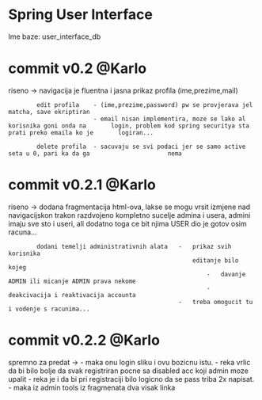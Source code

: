 # Spring User Interface

Ime baze: user_interface_db

# commit v0.2 @Karlo

riseno ->   navigacija je fluentna i jasna
            prikaz profila (ime,prezime,mail)
            
            edit profila    - (ime,prezime,password) pw se provjerava jel matcha, save ekriptiran
                            - email nisan implementira, moze se lako al korisnika goni onda na       login, problem kod spring securitya sta prati preko emaila ko je       logiran...
            
            delete profila  - sacuvaju se svi podaci jer se samo active seta u 0, pari ka da ga                      nema

# commit v0.2.1 @Karlo

riseno -> 	dodana fragmentacija html-ova, lakse se mogu vrsit izmjene nad navigacijskon trakon
			razdvojeno kompletno sucelje admina i usera, admini imaju sve sto i useri, ali dodatno toga ce bit njima
			USER dio je gotov osim racuna...
			

			dodani temelji administrativnih alata	-	prikaz svih korisnika
														editanje bilo kojeg
															-	davanje ADMIN ili micanje ADMIN prava nekome
															-	deakcivacija i reaktivacija accounta
													- 	treba omogucit tu i vodenje s racunima...

# commit v0.2.2 @Karlo

spremno za predat ->	- maka onu login sliku i ovu bozicnu istu.
						- reka vrlic da bi bilo bolje da svak registriran pocne sa disabled acc
						koji admin moze upalit
						- reka je i da bi pri registraciji bilo logicno da se pass triba 2x napisat.
						- maka iz admin tools iz fragmenata dva visak linka
